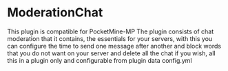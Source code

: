 # ModerationChat
This plugin is compatible for PocketMine-MP
The plugin consists of chat moderation that it contains, the essentials for your servers, with this you can configure the time to send one message after another and block words that you do not want on your server and delete all the chat if you wish, all this in a plugin only and configurable from plugin data config.yml
